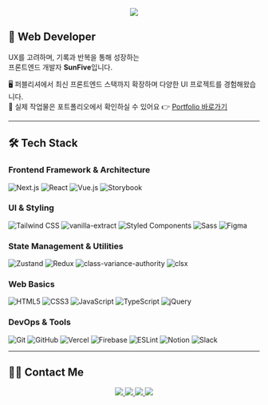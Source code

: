 <!-- 상단 배너 -->
<p align="center">
   <img src="https://capsule-render.vercel.app/api?type=venom&height=200&text=SunFive&fontSize=70&color=0:6750a4,100:b678c4&stroke=222" />
</p>

## 💼 Web Developer


UX를 고려하며, 기록과 반복을 통해 성장하는  
프론트엔드 개발자 **SunFive**입니다.

🖥 퍼블리셔에서 최신 프론트엔드 스택까지 확장하며 다양한 UI 프로젝트를 경험해왔습니다.  
📌 실제 작업물은 포트폴리오에서 확인하실 수 있어요 👉 [Portfolio 바로가기](https://sunfivemin.github.io/coding/)

---

## 🛠️ Tech Stack

### Frontend Framework & Architecture
![Next.js](https://img.shields.io/badge/-Next.js-000000?style=flat&logo=nextdotjs&logoColor=white)
![React](https://img.shields.io/badge/-React-61DAFB?style=flat&logo=react&logoColor=black)
![Vue.js](https://img.shields.io/badge/-Vue.js-4FC08D?style=flat&logo=vuedotjs&logoColor=white)
![Storybook](https://img.shields.io/badge/-Storybook-FF4785?style=flat&logo=storybook&logoColor=white)


### UI & Styling
![Tailwind CSS](https://img.shields.io/badge/-TailwindCSS-06B6D4?style=flat&logo=tailwindcss&logoColor=white)
![vanilla-extract](https://img.shields.io/badge/-vanilla--extract-5E81AC?style=flat&logo=data:image/svg+xml;base64,PHN2ZyBmaWxsPSIjZmZmIiB4bWxucz0iaHR0cDovL3d3dy53My5vcmcvMjAwMC9zdmciIHdpZHRoPSIyMCIgaGVpZ2h0PSIyMCI+PHJlY3Qgd2lkdGg9IjIwIiBoZWlnaHQ9IjIwIiBmaWxsPSIjNWI4MGYzIiByeD0iNCIvPjwvc3ZnPg==&logoColor=white)
![Styled Components](https://img.shields.io/badge/-Styled--Components-DB7093?style=flat&logo=styled-components&logoColor=white)
![Sass](https://img.shields.io/badge/-Sass-CC6699?style=flat&logo=sass&logoColor=white)
![Figma](https://img.shields.io/badge/-Figma-F24E1E?style=flat&logo=figma&logoColor=white)


### State Management & Utilities
![Zustand](https://img.shields.io/badge/-Zustand-000000?style=flat&logo=Zustand&logoColor=white)
![Redux](https://img.shields.io/badge/-Redux-764ABC?style=flat&logo=redux&logoColor=white)
![class-variance-authority](https://img.shields.io/badge/-CVA-000000?style=flat&logo=css3&logoColor=white)
![clsx](https://img.shields.io/badge/-clsx-333333?style=flat&logo=csswizardry&logoColor=white)


### Web Basics
![HTML5](https://img.shields.io/badge/-HTML5-E34F26?style=flat&logo=html5&logoColor=white)
![CSS3](https://img.shields.io/badge/-CSS3-1572B6?style=flat&logo=css3&logoColor=white)
![JavaScript](https://img.shields.io/badge/-JavaScript-F7DF1E?style=flat&logo=javascript&logoColor=black)
![TypeScript](https://img.shields.io/badge/-TypeScript-3178C6?style=flat&logo=typescript&logoColor=white)
![jQuery](https://img.shields.io/badge/-jQuery-0769AD?style=flat&logo=jquery&logoColor=white)


### DevOps & Tools
![Git](https://img.shields.io/badge/-Git-F05032?style=flat&logo=git&logoColor=white)
![GitHub](https://img.shields.io/badge/-GitHub-181717?style=flat&logo=github&logoColor=white)
![Vercel](https://img.shields.io/badge/-Vercel-000000?style=flat&logo=vercel&logoColor=white)
![Firebase](https://img.shields.io/badge/-Firebase-FFCA28?style=flat&logo=firebase&logoColor=black)
![ESLint](https://img.shields.io/badge/-ESLint-4B32C3?style=flat&logo=eslint&logoColor=white)
![Notion](https://img.shields.io/badge/-Notion-000000?style=flat&logo=notion&logoColor=white)
![Slack](https://img.shields.io/badge/-Slack-4A154B?style=flat&logo=slack&logoColor=white)

---

## 🙋‍♂️ Contact Me

<p align="center">
  <a href="mailto:sunfivemin@gmail.com" tabindex="-1">
    <img src="https://img.shields.io/badge/-Gmail-EA4335?style=flat&logo=gmail&logoColor=white" />
  </a>
  <a href="https://seonohblog.netlify.app/" target="_blank" rel="noopener noreferrer" tabindex="-1">
    <img src="https://img.shields.io/badge/-Blog-00C7AE?style=flat&logo=netlify&logoColor=white" />
  </a>
  <a href="https://github.com/sunfive" target="_blank" rel="noopener noreferrer" tabindex="-1">
    <img src="https://img.shields.io/badge/-GitHub-181717?style=flat&logo=github&logoColor=white" />
  </a>
  <a href="https://sunfivemin.github.io/coding/" target="_blank" rel="noopener noreferrer" tabindex="-1">
    <img src="https://img.shields.io/badge/-Portfolio-24292F?style=flat&logo=githubpages&logoColor=white" />
  </a>
</p>
